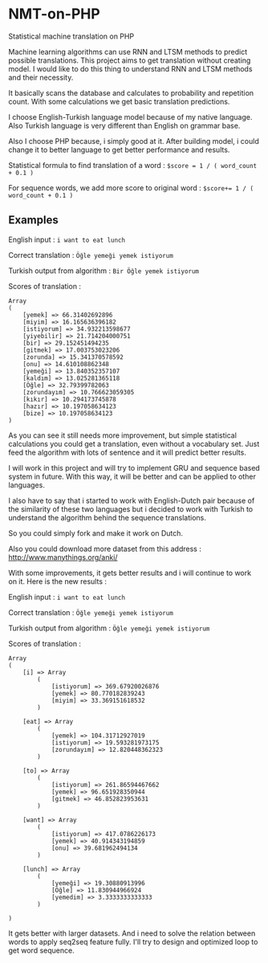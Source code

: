 # NMT-on-PHP
Statistical machine translation on PHP

Machine learning algorithms can use RNN and LTSM methods to predict possible translations. This project aims to get translation without creating model. I would like to do this thing to understand RNN and LTSM methods and their necessity.

It basically scans the database and calculates to probability and repetition count. With some calculations we get basic translation predictions.

I choose English-Turkish language model because of my native language. Also Turkish language is very different than English on grammar base.

Also I choose PHP because, i simply good at it. After building model, i could change it to better language to get better performance and results.

Statistical formula to find translation of a word :
```$score = 1 / ( word_count + 0.1 )```

For sequence words, we add more score to original word :
```$score+= 1 / ( word_count + 0.1 )```

## Examples
English input :
```i want to eat lunch```

Correct translation :
```Öğle yemeği yemek istiyorum```

Turkish output from algorithm :
```Bir Öğle yemek istiyorum```

Scores of translation :
```
Array
(
    [yemek] => 66.31402692896
    [miyim] => 16.165636396182
    [istiyorum] => 34.932213598677
    [yiyebilir] => 21.714204000751
    [bir] => 29.152451494235
    [gitmek] => 17.003753023206
    [zorunda] => 15.341370578592
    [onu] => 14.610108862348
    [yemeği] => 13.840352357107
    [kaldım] => 13.025281365118
    [Öğle] => 32.79399782063
    [zorundayım] => 10.766623059305
    [kıkır] => 10.294173745878
    [hazır] => 10.197058634123
    [bize] => 10.197058634123
)
```

As you can see it still needs more improvement, but simple statistical calculations you could get a translation, even without a vocabulary set. Just feed the algorithm with lots of sentence and it will predict better results.

I will work in this project and will try to implement GRU and sequence based system in future. With this way, it will be better and can be applied to other languages.

I also have to say that i started to work with English-Dutch pair because of the similarity of these two languages but i decided to work with Turkish to understand the algorithm behind the sequence translations.

So you could simply fork and make it work on Dutch.

Also you could download more dataset from this address :
http://www.manythings.org/anki/

With some improvements, it gets better results and i will continue to work on it. Here is the new results :

English input :
```i want to eat lunch```

Correct translation :
```Öğle yemeği yemek istiyorum```

Turkish output from algorithm :
```Öğle yemeği yemek istiyorum```

Scores of translation :
```
Array
(
    [i] => Array
        (
            [istiyorum] => 369.67920026876
            [yemek] => 80.770182839243
            [miyim] => 33.369151618532
        )

    [eat] => Array
        (
            [yemek] => 104.31712927019
            [istiyorum] => 19.593281973175
            [zorundayım] => 12.820448362323
        )

    [to] => Array
        (
            [istiyorum] => 261.86594467662
            [yemek] => 96.651928350944
            [gitmek] => 46.852823953631
        )

    [want] => Array
        (
            [istiyorum] => 417.0786226173
            [yemek] => 40.914343194859
            [onu] => 39.681962494134
        )

    [lunch] => Array
        (
            [yemeği] => 19.30880913996
            [Öğle] => 11.830944966924
            [yemedim] => 3.3333333333333
        )

)
```

It gets better with larger datasets. And i need to solve the relation between words to apply seq2seq feature fully. I'll try to design and optimized loop to get word sequence.